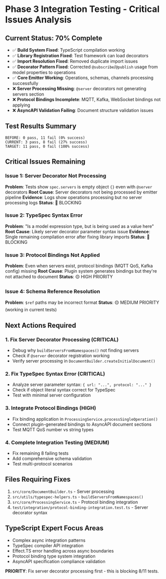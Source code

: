 # Phase 3 Integration Testing - Critical Issues Analysis

## **Current Status: 70% Complete**
- ✅ **Build System Fixed**: TypeScript compilation working
- ✅ **Library Registration Fixed**: Test framework can load decorators 
- ✅ **Import Resolution Fixed**: Removed duplicate import issues
- ✅ **Decorator Pattern Fixed**: Corrected `@subscribe`/`@publish` usage from model properties to operations
- ✅ **Core Emitter Working**: Operations, schemas, channels processing successfully
- ❌ **Server Processing Missing**: `@server` decorators not generating servers section
- ❌ **Protocol Bindings Incomplete**: MQTT, Kafka, WebSocket bindings not applying
- ❌ **AsyncAPI Validation Failing**: Document structure validation issues

## **Test Results Summary**
```
BEFORE: 0 pass, 11 fail (0% success)
CURRENT: 3 pass, 8 fail (27% success) 
TARGET: 11 pass, 0 fail (100% success)
```

## **Critical Issues Remaining**

### **Issue 1: Server Decorator Not Processing**
**Problem**: Tests show `spec.servers` is empty object `{}` even with `@server` decorators
**Root Cause**: Server decorators not being processed by emitter pipeline
**Evidence**: Logs show operations processing but no server processing logs
**Status**: 🔴 BLOCKING

### **Issue 2: TypeSpec Syntax Error** 
**Problem**: "Is a model expression type, but is being used as a value here"
**Root Cause**: Likely server decorator parameter syntax issue
**Evidence**: Single remaining compilation error after fixing library imports
**Status**: 🔴 BLOCKING

### **Issue 3: Protocol Bindings Not Applied**
**Problem**: Even when servers exist, protocol bindings (MQTT QoS, Kafka config) missing
**Root Cause**: Plugin system generates bindings but they're not attached to document
**Status**: 🟡 HIGH PRIORITY

### **Issue 4: Schema Reference Resolution**
**Problem**: `$ref` paths may be incorrect format
**Status**: 🟡 MEDIUM PRIORITY (working in current tests)

## **Next Actions Required**

### **1. Fix Server Decorator Processing (CRITICAL)**
- Debug why `buildServersFromNamespaces()` not finding servers
- Check if `@server` decorator registration working
- Verify server processing in `DocumentBuilder.createInitialDocument()`

### **2. Fix TypeSpec Syntax Error (CRITICAL)**  
- Analyze server parameter syntax: `{ url: "...", protocol: "..." }`
- Check if object literal syntax correct for TypeSpec
- Test with minimal server configuration

### **3. Integrate Protocol Bindings (HIGH)**
- Fix binding application in `ProcessingService.processSingleOperation()`
- Connect plugin-generated bindings to AsyncAPI document sections
- Test MQTT QoS number vs string types

### **4. Complete Integration Testing (MEDIUM)**
- Fix remaining 8 failing tests
- Add comprehensive schema validation
- Test multi-protocol scenarios

## **Files Requiring Fixes**
1. `src/core/DocumentBuilder.ts` - Server processing
2. `src/utils/typespec-helpers.ts` - `buildServersFromNamespaces()`
3. `src/core/ProcessingService.ts` - Protocol binding integration
4. `test/integration/protocol-binding-integration.test.ts` - Server decorator syntax

## **TypeScript Expert Focus Areas**
- Complex async integration patterns
- TypeSpec compiler API integration
- Effect.TS error handling across async boundaries
- Protocol binding type system integration
- AsyncAPI specification compliance validation

**PRIORITY**: Fix server decorator processing first - this is blocking 8/11 tests.